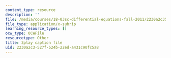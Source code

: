 ```yaml
---
content_type: resource
description: ''
file: /media/courses/18-03sc-differential-equations-fall-2011/2230a2c3527f524b22eda431c90fc5a8_LjqUV6vqwkg.srt
file_type: application/x-subrip
learning_resource_types: []
ocw_type: OCWFile
resourcetype: Other
title: 3play caption file
uid: 2230a2c3-527f-524b-22ed-a431c90fc5a8
---
```

